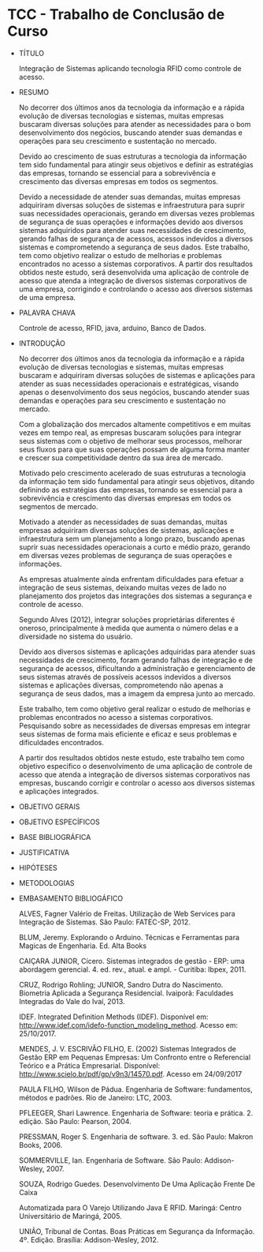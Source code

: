 # TCC - Trabalho de Conclusão de Curso


- TÍTULO

  Integração de Sistemas aplicando tecnologia RFID como controle de acesso.

- RESUMO
  
  <p>No decorrer dos últimos anos da tecnologia da informação e a rápida evolução de diversas tecnologias e sistemas, muitas empresas buscaram diversas soluções para atender as necessidades para o bom desenvolvimento dos negócios, buscando atender suas demandas e operações para seu crescimento e sustentação no mercado.</p>
  
  <p>Devido ao crescimento de suas estruturas a tecnologia da informação tem sido fundamental para atingir seus objetivos e definir as estratégias das empresas, tornando se essencial para a sobrevivência e crescimento das diversas empresas em todos os segmentos.</p>
  <p>Devido a necessidade de atender suas demandas, muitas empresas adquiriram diversas soluções de sistemas e infraestrutura para suprir suas necessidades operacionais, gerando em diversas vezes problemas de segurança de suas operações e informações devido aos diversos sistemas adquiridos para atender suas necessidades de crescimento, gerando falhas de segurança de acessos, acessos indevidos a diversos sistemas e comprometendo a segurança de seus dados. Este trabalho, tem como objetivo realizar o estudo de melhorias e problemas encontrados no acesso a sistemas corporativos. A partir dos resultados obtidos neste estudo, será desenvolvida uma aplicação de controle de acesso que atenda a integração de diversos sistemas corporativos de uma empresa, corrigindo e controlando o acesso aos diversos sistemas de uma empresa.</p>
  

- PALAVRA CHAVA
  <p>Controle de acesso, RFID, java, arduino, Banco de Dados.<p/>

- INTRODUÇÃO
  
  <p>No decorrer dos últimos anos da tecnologia da informação e a rápida evolução de diversas tecnologias e sistemas, muitas empresas buscaram e adquiriram diversas soluções de sistemas e aplicações para atender as suas necessidades operacionais e estratégicas, visando apenas o desenvolvimento dos seus negócios, buscando atender suas demandas e operações para seu crescimento e sustentação no mercado.</p>

  <p>Com a globalização dos mercados altamente competitivos e em muitas vezes em tempo real, as empresas buscaram soluções para integrar seus sistemas com o objetivo de melhorar seus processos, melhorar seus fluxos para que suas operações possam de alguma forma manter e crescer sua competitividade dentro da sua área de mercado.</p>

  <p>Motivado pelo crescimento acelerado de suas estruturas a tecnologia da informação tem sido fundamental para atingir seus objetivos, ditando definindo as estratégias das empresas, tornando se essencial para a sobrevivência e crescimento das diversas empresas em todos os segmentos de mercado.</p>

  <p>Motivado a atender as necessidades de suas demandas, muitas empresas adquiriram diversas soluções de sistemas, aplicações e infraestrutura sem um planejamento a longo prazo, buscando apenas suprir suas necessidades operacionais a curto e médio prazo, gerando em diversas vezes problemas de segurança de suas operações e informações.</p>

  <p>As empresas atualmente ainda enfrentam dificuldades para efetuar a integração de seus sistemas, deixando muitas vezes de lado no planejamento dos projetos das integrações dos sistemas a segurança e controle de acesso.</p>

  <p>Segundo Alves (2012), integrar soluções proprietárias diferentes é oneroso, principalmente à medida que aumenta o número delas e a diversidade no sistema do usuário.</p>

  <p>Devido aos diversos sistemas e aplicações adquiridas para atender suas necessidades de crescimento, foram gerando falhas de integração e de segurança de acessos, dificultando a administração e gerenciamento de seus sistemas através de possíveis acessos indevidos a diversos sistemas e aplicações diversas, comprometendo não apenas a segurança de seus dados, mas a imagem da empresa junto ao mercado.</p>

  <p>Este trabalho, tem como objetivo geral realizar o estudo de melhorias e problemas encontrados no acesso a sistemas corporativos. Pesquisando sobre as necessidades de diversas empresas em integrar seus sistemas de forma mais eficiente e eficaz e seus problemas e dificuldades encontrados.</p>

  <p>A partir dos resultados obtidos neste estudo, este trabalho tem como objetivo especifico o desenvolvimento de uma aplicação de controle de acesso que atenda a integração de diversos sistemas corporativos nas empresas, buscando corrigir e controlar o acesso aos diversos sistemas e aplicações integrados.</p>

- OBJETIVO GERAIS

- OBJETIVO ESPECÍFICOS

- BASE BIBLIOGRÁFICA

- JUSTIFICATIVA

- HIPÓTESES

- METODOLOGIAS

- EMBASAMENTO BIBLIOGÁFICO
  
  ALVES, Fagner Valério de Freitas. Utilização de Web Services para Integração de Sistemas. São Paulo: FATEC-SP, 2012.

  BLUM, Jeremy. Explorando o Arduino. Técnicas e Ferramentas para Magicas de Engenharia. Ed. Alta Books

  CAIÇARA JUNIOR, Cícero. Sistemas integrados de gestão - ERP: uma abordagem gerencial. 4. ed. rev., atual. e ampl. - Curitiba: Ibpex, 2011.

  CRUZ, Rodrigo Rohling; JUNIOR, Sandro Dutra do Nascimento. Biometria Aplicada a Segurança Residencial. Ivaiporã: Faculdades Integradas do Vale do Ivaí, 2013.

  IDEF. Integrated Definition Methods (IDEF). Disponível em: http://www.idef.com/idefo-function_modeling_method. Acesso em: 25/10/2017.

  MENDES, J. V. ESCRIVÃO FILHO, E. (2002) Sistemas Integrados de Gestão ERP em Pequenas Empresas: Um Confronto entre o Referencial Teórico e a Prática Empresarial. Disponível: http://www.scielo.br/pdf/gp/v9n3/14570.pdf. Acesso em 24/09/2017

  PAULA FILHO, Wilson de Pádua. Engenharia de Software: fundamentos, métodos e padrões. Rio de Janeiro: LTC, 2003.

  PFLEEGER, Shari Lawrence. Engenharia de Software: teoria e prática. 2. edição. São Paulo: Pearson, 2004.

  PRESSMAN, Roger S. Engenharia de software. 3. ed. São Paulo: Makron Books, 2006.

  SOMMERVILLE, Ian. Engenharia de Software. São Paulo: Addison-Wesley, 2007.

  SOUZA, Rodrigo Guedes. Desenvolvimento De Uma Aplicação Frente De Caixa

  Automatizada para O Varejo Utilizando Java E RFID. Maringá: Centro Universitário de Maringá, 2005.

  UNIÃO, Tribunal de Contas. Boas Práticas em Segurança da Informação. 4º. Edição. Brasília: Addison-Wesley, 2012.
